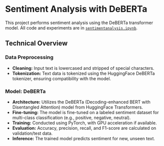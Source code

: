 # Sentiment Analysis with DeBERTa

This project performs sentiment analysis using the DeBERTa transformer model. All code and experiments are in [`sentimentanalysis.ipynb`](./sentimentanalysis.ipynb).

## Technical Overview

### Data Preprocessing
- **Cleaning:** Input text is lowercased and stripped of special characters.
- **Tokenization:** Text data is tokenized using the HuggingFace DeBERTa tokenizer, ensuring compatibility with the model.

### Model: DeBERTa
- **Architecture:** Utilizes the DeBERTa (Decoding-enhanced BERT with Disentangled Attention) model from HuggingFace Transformers.
- **Fine-tuning:** The model is fine-tuned on a labeled sentiment dataset for multi-class classification (e.g., positive, negative, neutral).
- **Training:** Conducted using PyTorch, with GPU acceleration if available.
- **Evaluation:** Accuracy, precision, recall, and F1-score are calculated on validation/test data.
- **Inference:** The trained model predicts sentiment for new, unseen text.
